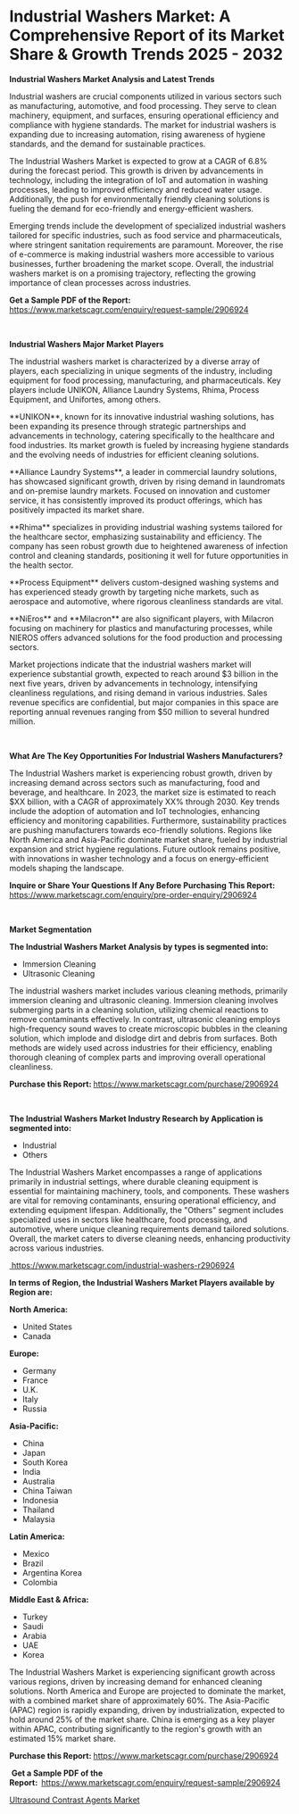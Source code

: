 <p><h1>Industrial Washers Market: A Comprehensive Report of its Market Share & Growth Trends 2025 - 2032</h1></p><p><strong>Industrial Washers Market Analysis and Latest Trends</strong></p>
<p><p>Industrial washers are crucial components utilized in various sectors such as manufacturing, automotive, and food processing. They serve to clean machinery, equipment, and surfaces, ensuring operational efficiency and compliance with hygiene standards. The market for industrial washers is expanding due to increasing automation, rising awareness of hygiene standards, and the demand for sustainable practices.</p><p>The Industrial Washers Market is expected to grow at a CAGR of 6.8% during the forecast period. This growth is driven by advancements in technology, including the integration of IoT and automation in washing processes, leading to improved efficiency and reduced water usage. Additionally, the push for environmentally friendly cleaning solutions is fueling the demand for eco-friendly and energy-efficient washers.</p><p>Emerging trends include the development of specialized industrial washers tailored for specific industries, such as food service and pharmaceuticals, where stringent sanitation requirements are paramount. Moreover, the rise of e-commerce is making industrial washers more accessible to various businesses, further broadening the market scope. Overall, the industrial washers market is on a promising trajectory, reflecting the growing importance of clean processes across industries.</p></p>
<p><strong>Get a Sample PDF of the Report:&nbsp;</strong> <a href="https://www.marketscagr.com/enquiry/request-sample/2906924?utm_campaign=3271&utm_medium=2&utm_source=Github&utm_content=ia&utm_term=12032025&utm_id=industrial-washers">https://www.marketscagr.com/enquiry/request-sample/2906924</a></p>
<p>&nbsp;</p>
<p><strong>Industrial Washers Major Market Players</strong></p>
<p><p>The industrial washers market is characterized by a diverse array of players, each specializing in unique segments of the industry, including equipment for food processing, manufacturing, and pharmaceuticals. Key players include UNIKON, Alliance Laundry Systems, Rhima, Process Equipment, and Unifortes, among others. </p><p>**UNIKON**, known for its innovative industrial washing solutions, has been expanding its presence through strategic partnerships and advancements in technology, catering specifically to the healthcare and food industries. Its market growth is fueled by increasing hygiene standards and the evolving needs of industries for efficient cleaning solutions.</p><p>**Alliance Laundry Systems**, a leader in commercial laundry solutions, has showcased significant growth, driven by rising demand in laundromats and on-premise laundry markets. Focused on innovation and customer service, it has consistently improved its product offerings, which has positively impacted its market share.</p><p>**Rhima** specializes in providing industrial washing systems tailored for the healthcare sector, emphasizing sustainability and efficiency. The company has seen robust growth due to heightened awareness of infection control and cleaning standards, positioning it well for future opportunities in the health sector.</p><p>**Process Equipment** delivers custom-designed washing systems and has experienced steady growth by targeting niche markets, such as aerospace and automotive, where rigorous cleanliness standards are vital. </p><p>**NiEros** and **Milacron** are also significant players, with Milacron focusing on machinery for plastics and manufacturing processes, while NIEROS offers advanced solutions for the food production and processing sectors.</p><p>Market projections indicate that the industrial washers market will experience substantial growth, expected to reach around $3 billion in the next five years, driven by advancements in technology, intensifying cleanliness regulations, and rising demand in various industries. Sales revenue specifics are confidential, but major companies in this space are reporting annual revenues ranging from $50 million to several hundred million.</p></p>
<p>&nbsp;</p>
<p><strong>What Are The Key Opportunities For Industrial Washers Manufacturers?</strong></p>
<p><p>The Industrial Washers market is experiencing robust growth, driven by increasing demand across sectors such as manufacturing, food and beverage, and healthcare. In 2023, the market size is estimated to reach $XX billion, with a CAGR of approximately XX% through 2030. Key trends include the adoption of automation and IoT technologies, enhancing efficiency and monitoring capabilities. Furthermore, sustainability practices are pushing manufacturers towards eco-friendly solutions. Regions like North America and Asia-Pacific dominate market share, fueled by industrial expansion and strict hygiene regulations. Future outlook remains positive, with innovations in washer technology and a focus on energy-efficient models shaping the landscape.</p></p>
<p><strong>Inquire or Share Your Questions If Any Before Purchasing This Report:</strong> <a href="https://www.marketscagr.com/enquiry/pre-order-enquiry/2906924?utm_campaign=3271&utm_medium=2&utm_source=Github&utm_content=ia&utm_term=12032025&utm_id=industrial-washers">https://www.marketscagr.com/enquiry/pre-order-enquiry/2906924</a></p>
<p>&nbsp;</p>
<p><strong>Market Segmentation</strong></p>
<p><strong>The Industrial Washers Market Analysis by types is segmented into:</strong></p>
<p><ul><li>Immersion Cleaning</li><li>Ultrasonic Cleaning</li></ul></p>
<p><p>The industrial washers market includes various cleaning methods, primarily immersion cleaning and ultrasonic cleaning. Immersion cleaning involves submerging parts in a cleaning solution, utilizing chemical reactions to remove contaminants effectively. In contrast, ultrasonic cleaning employs high-frequency sound waves to create microscopic bubbles in the cleaning solution, which implode and dislodge dirt and debris from surfaces. Both methods are widely used across industries for their efficiency, enabling thorough cleaning of complex parts and improving overall operational cleanliness.</p></p>
<p><strong>Purchase this Report:&nbsp;</strong><a href="https://www.marketscagr.com/purchase/2906924?utm_campaign=3271&utm_medium=2&utm_source=Github&utm_content=ia&utm_term=12032025&utm_id=industrial-washers">https://www.marketscagr.com/purchase/2906924</a></p>
<p>&nbsp;</p>
<p><strong>The Industrial Washers Market Industry Research by Application is segmented into:</strong></p>
<p><ul><li>Industrial</li><li>Others</li></ul></p>
<p><p>The Industrial Washers Market encompasses a range of applications primarily in industrial settings, where durable cleaning equipment is essential for maintaining machinery, tools, and components. These washers are vital for removing contaminants, ensuring operational efficiency, and extending equipment lifespan. Additionally, the "Others" segment includes specialized uses in sectors like healthcare, food processing, and automotive, where unique cleaning requirements demand tailored solutions. Overall, the market caters to diverse cleaning needs, enhancing productivity across various industries.</p></p>
<p><a href="https://www.marketscagr.com/industrial-washers-r2906924?utm_campaign=3271&utm_medium=2&utm_source=Github&utm_content=ia&utm_term=12032025&utm_id=industrial-washers">&nbsp;https://www.marketscagr.com/industrial-washers-r2906924</a></p>
<p><strong>In terms of Region, the Industrial Washers Market Players available by Region are:</strong></p>
<p>
    <p> <strong> North America: </strong>
        <ul>
            <li>United States</li>
            <li>Canada</li>
        </ul>
        </p> 
    <p> <strong> Europe: </strong>
        <ul>
            <li>Germany</li>
            <li>France</li>
            <li>U.K.</li>
            <li>Italy</li>
            <li>Russia</li>
        </ul>
        </p> 
    <p> <strong> Asia-Pacific: </strong>
        <ul>
            <li>China</li>
            <li>Japan</li>
            <li>South Korea</li>
            <li>India</li>
            <li>Australia</li>
            <li>China Taiwan</li>
            <li>Indonesia</li>
            <li>Thailand</li>
            <li>Malaysia</li>
        </ul>
        </p> 
    <p> <strong> Latin America: </strong>
        <ul>
            <li>Mexico</li>
            <li>Brazil</li>
            <li>Argentina Korea</li>
            <li>Colombia</li>
        </ul>
        </p> 
    <p> <strong> Middle East & Africa: </strong>
        <ul>
            <li>Turkey</li>
            <li>Saudi</li>
            <li>Arabia</li>
            <li>UAE</li>
            <li>Korea</li>
        </ul>
    </p>
    </p>
<p><p>The Industrial Washers Market is experiencing significant growth across various regions, driven by increasing demand for enhanced cleaning solutions. North America and Europe are projected to dominate the market, with a combined market share of approximately 60%. The Asia-Pacific (APAC) region is rapidly expanding, driven by industrialization, expected to hold around 25% of the market share. China is emerging as a key player within APAC, contributing significantly to the region's growth with an estimated 15% market share.</p></p>
<p><strong>Purchase this Report: </strong><a href="https://www.marketscagr.com/purchase/2906924?utm_campaign=3271&utm_medium=2&utm_source=Github&utm_content=ia&utm_term=12032025&utm_id=industrial-washers">https://www.marketscagr.com/purchase/2906924</a></p>
<p>&nbsp;<strong>Get a Sample PDF of the Report:&nbsp;&nbsp;</strong><a href="https://www.marketscagr.com/enquiry/request-sample/2906924?utm_campaign=3271&utm_medium=2&utm_source=Github&utm_content=ia&utm_term=12032025&utm_id=industrial-washers">https://www.marketscagr.com/enquiry/request-sample/2906924</a></p>
<p><strong></strong></p>
<p><p><a href="https://github.com/vigoseiler/Market-Research-Report-List-1/blob/main/ultrasound-contrast-agents-market.md?utm_campaign=3271&utm_medium=2&utm_source=Github&utm_content=ia&utm_term=12032025&utm_id=industrial-washers">Ultrasound Contrast Agents Market</a></p></p>